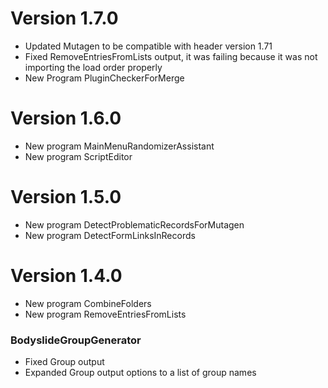 # Version 1.7.0

- Updated Mutagen to be compatible with header version 1.71
- Fixed RemoveEntriesFromLists output, it was failing because it was not importing the load order properly
- New Program PluginCheckerForMerge

# Version 1.6.0

- New program MainMenuRandomizerAssistant
- New program ScriptEditor

# Version 1.5.0

- New program DetectProblematicRecordsForMutagen
- New program DetectFormLinksInRecords

# Version 1.4.0

- New program CombineFolders
- New program RemoveEntriesFromLists

### BodyslideGroupGenerator
- Fixed Group output
- Expanded Group output options to a list of group names
